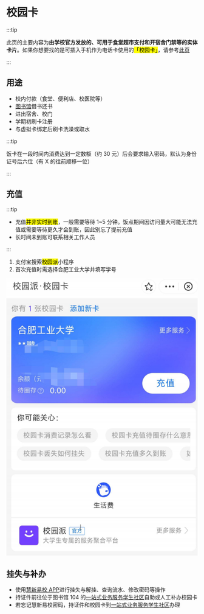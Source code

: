 # 校园卡

:::tip

此页的主要内容为**由学校官方发放的、可用于食堂超市支付和开宿舍门禁等的实体卡片**。如果你想要找的是可插入手机作为电话卡使用的<mark>「校园卡」</mark>，请参考[此页](./calling_card.md)

:::

## 用途

- 校内付款（食堂、便利店、校医院等）
- [图书馆](../campus/library)借书还书
- 进出宿舍、校门
- 学期初刷卡注册
- 与虚拟卡绑定后刷卡洗澡或取水

:::tip

饭卡在一段时间内消费达到一定数额（约 30 元）后会要求输入密码，默认为身份证号后六位（有 X 的往前顺移一位）

:::

## 充值

:::tip

- 充值<mark>并非实时到账</mark>，一般需要等待 1~5 分钟。饭点期间因访问量大可能无法充值或需要等待更久才会到账，因此别忘了提前充值
- 长时间未到账可联系相关工作人员

:::

1. 支付宝搜索<mark>校园派</mark>小程序
2. 首次充值时需选择合肥工业大学并填写学号

![校园卡的充值](./media/campus_card_recharge.png)

## 挂失与补办

- 使用[慧新易校 APP](../life/app#慧新易校)进行挂失与解挂、查询流水、修改密码等操作
- 持证件前往位于图书馆 104 的[一站式业务服务学生社区](../campus/library#一站式服务中心-勤工助学中心-104-办公室)自助或人工补办校园卡
- 若忘记慧新易校密码，持证件和校园卡到[一站式业务服务学生社区](../campus/library#一站式服务中心-勤工助学中心-104-办公室)办理
